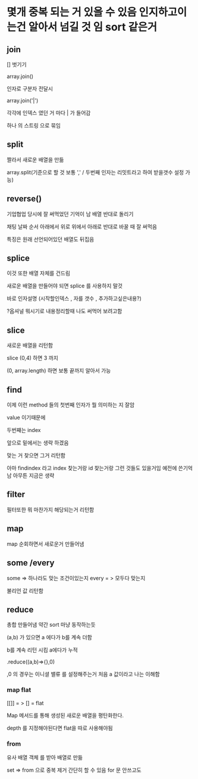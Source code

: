 # 몇개 중복 되는 거 있을 수 있음 인지하고이는건 알아서 넘길 것 임 sort 같은거

## join

[] 벗기기

array.join()

인자로 구분자 전달시

array.join('|')

각각에 인덱스 였던 거 마다 | 가 들어감

하나 의 스트링 으로 묶임

## split

짤라서 새로운 배열을 만듦

array.split(기준으로 할 것 보통 ',' / 두번째 인자는 리밋트라고 하여 받을갯수 설정 가능)

## reverse()

기업협업 당시에 잘 써먹었던 기억이 남
배열 반대로 돌리기

채팅 날짜 순서 아래에서 위로 위에서 아래로 반대로 바꿀 때 잘 써먹음

특징은 원래 선언되어있던 배열도 뒤집음

## splice

이것 또한 배열 자체를 건드림

새로운 배열을 만들어야 되면 splice 를 사용하지 말것

바로 인자설명
(시작할인덱스 , 자를 갯수 , 추가하고싶은내용?)

?옵셔널 뭐시기로 내용정리할때 나도 써먹어 보려고함

## slice

새로운 배열을 리턴함

slice (0,4) 하면 3 까지

(0, array.length) 하면 보통 끝까지 알아서 가능

## find

이제 이런 method 들의 첫번째 인자가 뭘 의미하는 지 잘암

value 이기때문에

두번쨰는 index

앞으로 밑에서는 생략 하겠음

맞는 거 찾으면 그거 리턴함

아마 findindex 라고 index 찾는거랑 id 찾는거랑 그런 것들도 있을거임 예전에 쓴기억남 아무튼 지금은 생략

## filter

필터또한 뭐 마찬가지 해당되는거 리턴함

## map

map 순회하면서 새로운거 만들어냄

## some /every

some => 하나라도 맞는 조건이있는지
every = > 모두다 맞는지

불리언 값 리턴함

## reduce

총합 만들어냄 약간 sort 마냥 동작하는듯

(a,b) 가 있으면 a 에다가 b를 계속 더함

b를 계속 리턴 시킴 a에다가 누적

.reduce((a,b)=>{},0)

,0 의 경우는 이니셜 밸류 를 설정해주는거 처음 a 값이라고 나는 이해함

### map flat

[[]] = > [] = flat

Map 메서드를 통해 생성된 새로운 배열을 평탄화한다.

depth 를 지정해야된다면 flat을 따로 사용해야됨

### from

유사 배열 객체 를 받아 배열로 만듦

set => from 으로 중복 제거 간단히 할 수 있음 for 문 안쓰고도
